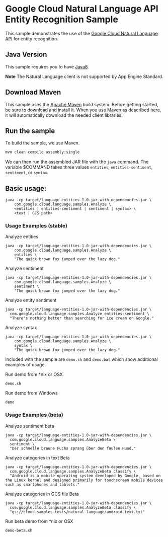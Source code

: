# Google Cloud Natural Language API Entity Recognition Sample

This sample demonstrates the use of the [Google Cloud Natural Language API][NL-Docs]
for entity recognition.

[NL-Docs]: https://cloud.google.com/natural-language/docs/

## Java Version

This sample requires you to have
[Java8](https://docs.oracle.com/javase/8/docs/technotes/guides/install/install_overview.html).

**Note** The Natural Language client is not supported by App Engine Standard.

## Download Maven

This sample uses the [Apache Maven][maven] build system. Before getting started, be
sure to [download][maven-download] and [install][maven-install] it. When you use
Maven as described here, it will automatically download the needed client
libraries.

[maven]: https://maven.apache.org
[maven-download]: https://maven.apache.org/download.cgi
[maven-install]: https://maven.apache.org/install.html

## Run the sample

To build the sample, we use Maven.

```bash
mvn clean compile assembly:single
```

We can then run the assembled JAR file with the `java` command. The variable $COMMAND takes
three values `entities`, `entities-sentiment`, `sentiment`, or `syntax`.

## Basic usage:

```
java -cp target/language-entities-1.0-jar-with-dependencies.jar \
    com.google.cloud.language.samples.Analyze \
    <entities | entities-sentiment | sentiment | syntax> \
    <text | GCS path>
```

### Usage Examples (stable)

Analyze entities
```
java -cp target/language-entities-1.0-jar-with-dependencies.jar \
    com.google.cloud.language.samples.Analyze \
    entities \
    "The quick brown fox jumped over the lazy dog."
```

Analyze sentiment
```
java -cp target/language-entities-1.0-jar-with-dependencies.jar \
    com.google.cloud.language.samples.Analyze \
    sentiment \
    "The quick brown fox jumped over the lazy dog."
```

Analyze entity sentiment
```
java -cp target/language-entities-1.0-jar-with-dependencies.jar \
  com.google.cloud.language.samples.Analyze entities-sentiment \
  "There's nothing better than searching for ice cream on Google."
```

Analyze syntax
```
java -cp target/language-entities-1.0-jar-with-dependencies.jar \
    com.google.cloud.language.samples.Analyze \
    syntax \
    "The quick brown fox jumped over the lazy dog."
```

Included with the sample are `demo.sh` and `demo.bat` which show additional
examples of usage.

Run demo from *nix or OSX
```
demo.sh
```

Run demo from Windows
```
demo
```

### Usage Examples (beta)

Analyze sentiment beta
```
java -cp target/language-entities-1.0-jar-with-dependencies.jar \
  com.google.cloud.language.samples.AnalyzeBeta \
  sentiment \
  "Der schnelle braune Fuchs sprang über den faulen Hund."
```

Analyze categories in text Beta
```
java -cp target/language-entities-1.0-jar-with-dependencies.jar \
  com.google.cloud.language.samples.AnalyzeBeta classify \
  "Android is a mobile operating system developed by Google, based on the Linux kernel and designed primarily for touchscreen mobile devices such as smartphones and tablets."
```

Analyze categories in GCS file Beta
```
java -cp target/language-entities-1.0-jar-with-dependencies.jar \
  com.google.cloud.language.samples.AnalyzeBeta classify \
  "gs://cloud-samples-tests/natural-language/android-text.txt"
```

Run beta demo from *nix or OSX
```
demo-beta.sh
```

